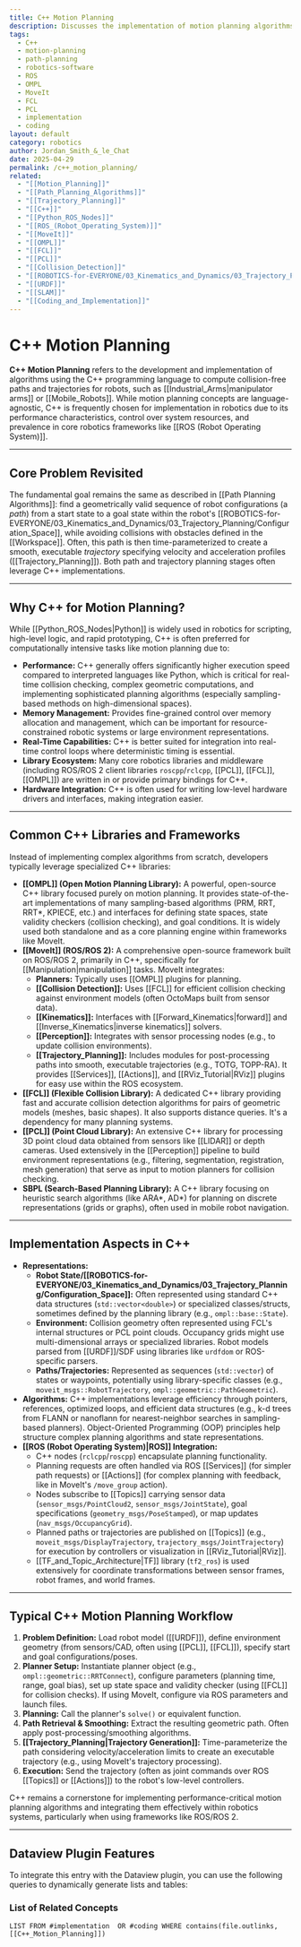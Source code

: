 ```yaml
---
title: C++ Motion Planning
description: Discusses the implementation of motion planning algorithms using C++, highlighting common libraries, ROS integration, and performance considerations.
tags:
  - C++
  - motion-planning
  - path-planning
  - robotics-software
  - ROS
  - OMPL
  - MoveIt
  - FCL
  - PCL
  - implementation
  - coding
layout: default
category: robotics
author: Jordan_Smith_&_le_Chat
date: 2025-04-29
permalink: /c++_motion_planning/
related:
  - "[[Motion_Planning]]"
  - "[[Path_Planning_Algorithms]]"
  - "[[Trajectory_Planning]]"
  - "[[C++]]"
  - "[[Python_ROS_Nodes]]"
  - "[[ROS_(Robot_Operating_System)]]"
  - "[[MoveIt]]"
  - "[[OMPL]]"
  - "[[FCL]]"
  - "[[PCL]]"
  - "[[Collision_Detection]]"
  - "[[ROBOTICS-for-EVERYONE/03_Kinematics_and_Dynamics/03_Trajectory_Planning/Configuration_Space]]"
  - "[[URDF]]"
  - "[[SLAM]]"
  - "[[Coding_and_Implementation]]"
---
```


# C++ Motion Planning

**C++ Motion Planning** refers to the development and implementation of algorithms using the C++ programming language to compute collision-free paths and trajectories for robots, such as [[Industrial_Arms|manipulator arms]] or [[Mobile_Robots]]. While motion planning concepts are language-agnostic, C++ is frequently chosen for implementation in robotics due to its performance characteristics, control over system resources, and prevalence in core robotics frameworks like [[ROS (Robot Operating System)]].

---

## Core Problem Revisited

The fundamental goal remains the same as described in [[Path Planning Algorithms]]: find a geometrically valid sequence of robot configurations (a *path*) from a start state to a goal state within the robot's [[ROBOTICS-for-EVERYONE/03_Kinematics_and_Dynamics/03_Trajectory_Planning/Configuration_Space]], while avoiding collisions with obstacles defined in the [[Workspace]]. Often, this path is then time-parameterized to create a smooth, executable *trajectory* specifying velocity and acceleration profiles ([[Trajectory_Planning]]). Both path and trajectory planning stages often leverage C++ implementations.

---

## Why C++ for Motion Planning?

While [[Python_ROS_Nodes|Python]] is widely used in robotics for scripting, high-level logic, and rapid prototyping, C++ is often preferred for computationally intensive tasks like motion planning due to:

* **Performance:** C++ generally offers significantly higher execution speed compared to interpreted languages like Python, which is critical for real-time collision checking, complex geometric computations, and implementing sophisticated planning algorithms (especially sampling-based methods on high-dimensional spaces).
* **Memory Management:** Provides fine-grained control over memory allocation and management, which can be important for resource-constrained robotic systems or large environment representations.
* **Real-Time Capabilities:** C++ is better suited for integration into real-time control loops where deterministic timing is essential.
* **Library Ecosystem:** Many core robotics libraries and middleware (including ROS/ROS 2 client libraries `roscpp`/`rclcpp`, [[PCL]], [[FCL]], [[OMPL]]) are written in or provide primary bindings for C++.
* **Hardware Integration:** C++ is often used for writing low-level hardware drivers and interfaces, making integration easier.

---

## Common C++ Libraries and Frameworks

Instead of implementing complex algorithms from scratch, developers typically leverage specialized C++ libraries:

* **[[OMPL]] (Open Motion Planning Library):** A powerful, open-source C++ library focused purely on motion planning. It provides state-of-the-art implementations of many sampling-based algorithms (PRM, RRT, RRT*, KPIECE, etc.) and interfaces for defining state spaces, state validity checkers (collision checking), and goal conditions. It is widely used both standalone and as a core planning engine within frameworks like MoveIt.
* **[[MoveIt]] (ROS/ROS 2):** A comprehensive open-source framework built on ROS/ROS 2, primarily in C++, specifically for [[Manipulation|manipulation]] tasks. MoveIt integrates:
    * **Planners:** Typically uses [[OMPL]] plugins for planning.
    * **[[Collision Detection]]:** Uses [[FCL]] for efficient collision checking against environment models (often OctoMaps built from sensor data).
    * **[[Kinematics]]:** Interfaces with [[Forward_Kinematics|forward]] and [[Inverse_Kinematics|inverse kinematics]] solvers.
    * **[[Perception]]:** Integrates with sensor processing nodes (e.g., to update collision environments).
    * **[[Trajectory_Planning]]:** Includes modules for post-processing paths into smooth, executable trajectories (e.g., TOTG, TOPP-RA).
    It provides [[Services]], [[Actions]], and [[RViz_Tutorial|RViz]] plugins for easy use within the ROS ecosystem.
* **[[FCL]] (Flexible Collision Library):** A dedicated C++ library providing fast and accurate collision detection algorithms for pairs of geometric models (meshes, basic shapes). It also supports distance queries. It's a dependency for many planning systems.
* **[[PCL]] (Point Cloud Library):** An extensive C++ library for processing 3D point cloud data obtained from sensors like [[LIDAR]] or depth cameras. Used extensively in the [[Perception]] pipeline to build environment representations (e.g., filtering, segmentation, registration, mesh generation) that serve as input to motion planners for collision checking.
* **SBPL (Search-Based Planning Library):** A C++ library focusing on heuristic search algorithms (like ARA*, AD*) for planning on discrete representations (grids or graphs), often used in mobile robot navigation.

---

## Implementation Aspects in C++

* **Representations:**
    * **Robot State/[[ROBOTICS-for-EVERYONE/03_Kinematics_and_Dynamics/03_Trajectory_Planning/Configuration_Space]]:** Often represented using standard C++ data structures (`std::vector<double>`) or specialized classes/structs, sometimes defined by the planning library (e.g., `ompl::base::State`).
    * **Environment:** Collision geometry often represented using FCL's internal structures or PCL point clouds. Occupancy grids might use multi-dimensional arrays or specialized libraries. Robot models parsed from [[URDF]]/SDF using libraries like `urdfdom` or ROS-specific parsers.
    * **Paths/Trajectories:** Represented as sequences (`std::vector`) of states or waypoints, potentially using library-specific classes (e.g., `moveit_msgs::RobotTrajectory`, `ompl::geometric::PathGeometric`).
* **Algorithms:** C++ implementations leverage efficiency through pointers, references, optimized loops, and efficient data structures (e.g., k-d trees from FLANN or nanoflann for nearest-neighbor searches in sampling-based planners). Object-Oriented Programming (OOP) principles help structure complex planning algorithms and state representations.
* **[[ROS (Robot Operating System)|ROS]] Integration:**
    * C++ nodes (`rclcpp`/`roscpp`) encapsulate planning functionality.
    * Planning requests are often handled via ROS [[Services]] (for simpler path requests) or [[Actions]] (for complex planning with feedback, like in MoveIt's `/move_group` action).
    * Nodes subscribe to [[Topics]] carrying sensor data (`sensor_msgs/PointCloud2`, `sensor_msgs/JointState`), goal specifications (`geometry_msgs/PoseStamped`), or map updates (`nav_msgs/OccupancyGrid`).
    * Planned paths or trajectories are published on [[Topics]] (e.g., `moveit_msgs/DisplayTrajectory`, `trajectory_msgs/JointTrajectory`) for execution by controllers or visualization in [[RViz_Tutorial|RViz]].
    * [[TF_and_Topic_Architecture|TF]] library (`tf2_ros`) is used extensively for coordinate transformations between sensor frames, robot frames, and world frames.

---

## Typical C++ Motion Planning Workflow

1.  **Problem Definition:** Load robot model ([[URDF]]), define environment geometry (from sensors/CAD, often using [[PCL]], [[FCL]]), specify start and goal configurations/poses.
2.  **Planner Setup:** Instantiate planner object (e.g., `ompl::geometric::RRTConnect`), configure parameters (planning time, range, goal bias), set up state space and validity checker (using [[FCL]] for collision checks). If using MoveIt, configure via ROS parameters and launch files.
3.  **Planning:** Call the planner's `solve()` or equivalent function.
4.  **Path Retrieval & Smoothing:** Extract the resulting geometric path. Often apply post-processing/smoothing algorithms.
5.  **[[Trajectory_Planning|Trajectory Generation]]:** Time-parameterize the path considering velocity/acceleration limits to create an executable trajectory (e.g., using MoveIt's trajectory processing).
6.  **Execution:** Send the trajectory (often as joint commands over ROS [[Topics]] or [[Actions]]) to the robot's low-level controllers.

C++ remains a cornerstone for implementing performance-critical motion planning algorithms and integrating them effectively within robotics systems, particularly when using frameworks like ROS/ROS 2.

---

## Dataview Plugin Features

To integrate this entry with the Dataview plugin, you can use the following queries to dynamically generate lists and tables:

### List of Related Concepts

```dataview
LIST FROM #implementation  OR #coding WHERE contains(file.outlinks, [[C++_Motion_Planning]])
